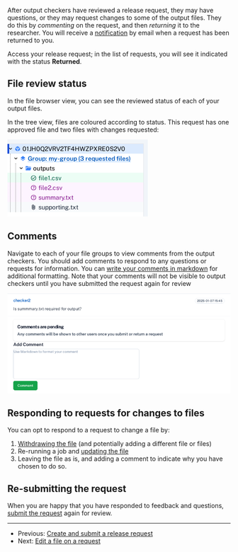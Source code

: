 After output checkers have reviewed a release request, they may have questions, or they may
request changes to some of the output files. They do this by *commenting* on the request, and
then *returning* it to the researcher. You will receive a [notification](../explanation/notifications.md)
by email when a request has been returned to you.

Access your release request; in the list of requests, you will see it indicated with the
status **Returned**.

## File review status

In the file browser view, you can see the reviewed status of each of your output files.

In the tree view, files are coloured according to status. This request has one approved
file and two files with changes requested:

![Tree for a returned request](../screenshots/returned_tree.png)

## Comments

Navigate to each of your file groups to view comments from the output checkers. You should add
comments to respond to any questions or requests for information. You can [write your comments in markdown](../reference/formatting-comments.md) for additional formatting. Note that your comments will not be visible to output checkers until you have submitted the request again for review

![Tree for a returned request](../screenshots/returned_request_comments.png)


## Responding to requests for changes to files

You can opt to respond to a request to change a file by:

1. [Withdrawing the file](edit-file-on-request.md#withdraw-a-file) (and potentially adding a different file or files)
2. Re-running a job and [updating the file](edit-file-on-request.md#update-a-file)
3. Leaving the file as is, and adding a comment to indicate why you have chosen to do so.

## Re-submitting the request

When you are happy that you have responded to feedback and questions, 
[submit the request](create-and-submit-a-release-request.md#submit-the-request) again for review.


---
* Previous: [Create and submit a release request](create-and-submit-a-release-request.md)
* Next: [Edit a file on a request](edit-file-on-request.md)
